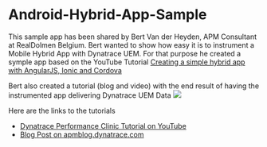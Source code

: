 # Android-Hybrid-App-Sample

This sample app has been shared by Bert Van der Heyden, APM Consultant at RealDolmen Belgium.
Bert wanted to show how easy it is to instrument a Mobile Hybrid App with Dynatrace UEM. For that purpose he created a symple app based on the YouTube Tutorial [Creating a simple hybrid app with AngularJS, Ionic and Cordova](https://www.youtube.com/watch?v=sCnGSOaaZFo)

Bert also created a tutorial (blog and video) with the end result of having the instrumented app delivering Dynatrace UEM Data
![](https://github.com/Dynatrace/Dynatrace-NativeADK-Go/blob/master/images/visit-fp-browser.png)

Here are the links to the tutorials
* [Dynatrace Performance Clinic Tutorial on YouTube](http://bit.ly/dttutorials)
* [Blog Post on apmblog.dynatrace.com](http://apmblog.dynatrace.com)

